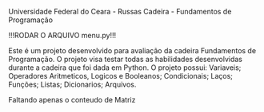 Universidade Federal do Ceara - Russas
Cadeira - Fundamentos de Programação

!!!RODAR O ARQUIVO menu.py!!!

Este é um projeto desenvolvido para avaliação da cadeira Fundamentos de Programação.
O projeto visa testar todas as habilidades desenvolvidas durante a cadeira que foi dada em Python.
O projeto possui:
Variaveis;
Operadores Aritmeticos, Logicos e Booleanos;
Condicionais;
Laços;
Funções;
Listas;
Dicionarios;
Arquivos.

Faltando apenas o conteudo de Matriz
